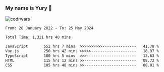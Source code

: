 ### My name is Yury 👋 
![codrwars](https://www.codewars.com/users/litury/badges/micro) 


<!--START_SECTION:waka-->

```txt
From: 28 January 2022 - To: 25 May 2024

Total Time: 1,321 hrs 40 mins

JavaScript       552 hrs 7 mins  >>>>>>>>>>---------------   41.78 %
Vue.js           250 hrs 42 mins >>>>>--------------------   18.97 %
TypeScript       180 hrs 5 mins  >>>----------------------   13.63 %
HTML             115 hrs 12 mins >>-----------------------   08.72 %
CSS              105 hrs 48 mins >>-----------------------   08.01 %
```

<!--END_SECTION:waka-->

